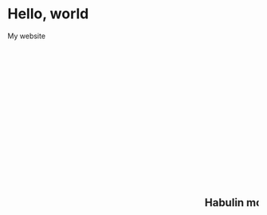 # Hello, world
My website

<h2><marquee> Habulin mo ko <marquee></h2>


<div align="center"><img src="IMG_20211003_191722_665(3) (5).jpg" width="300" height="300" alt="description-of-image" /></div>
